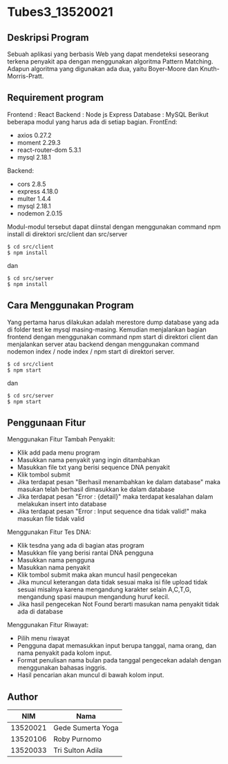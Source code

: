 # Tubes3_13520021

## Deskripsi Program
Sebuah aplikasi yang berbasis Web yang dapat mendeteksi seseorang terkena penyakit apa dengan menggunakan algoritma Pattern Matching. Adapun algoritma yang digunakan ada dua, yaitu Boyer-Moore dan Knuth-Morris-Pratt.

## Requirement program
Frontend : React
Backend : Node js Express
Database : MySQL
Berikut beberapa modul yang harus ada di setiap bagian.
FrontEnd:
- axios 0.27.2
- moment 2.29.3
- react-router-dom 5.3.1
- mysql 2.18.1

Backend:
- cors 2.8.5
- express 4.18.0
- multer 1.4.4
- mysql 2.18.1
- nodemon 2.0.15

Modul-modul tersebut dapat diinstal dengan menggunakan command npm install di direktori src/client dan src/server

```
$ cd src/client
$ npm install
```
dan
```
$ cd src/server
$ npm install
```

## Cara Menggunakan Program
Yang pertama harus dilakukan adalah merestore dump database yang ada di folder test ke mysql masing-masing. Kemudian menjalankan bagian frontend dengan menggunakan command npm start di direktori client dan menjalankan server atau backend dengan menggunakan command nodemon index / node index / npm start di direktori server.

```
$ cd src/client
$ npm start
```
dan
```
$ cd src/server
$ npm start
```

## Penggunaan Fitur
Menggunakan Fitur Tambah Penyakit:
- Klik add pada menu program
- Masukkan nama penyakit yang ingin ditambahkan
- Masukkan file txt yang berisi sequence DNA penyakit
- Klik tombol submit
- Jika terdapat pesan "Berhasil menambahkan ke dalam database" maka masukan telah berhasil dimasukkan ke dalam database
- Jika terdapat pesan "Error : {detail}" maka terdapat kesalahan dalam melakukan insert into database
- Jika terdapat pesan "Error : Input sequence dna tidak valid!" maka masukan file tidak valid

Menggunakan Fitur Tes DNA:
- Klik tesdna yang ada di bagian atas program
- Masukkan file yang berisi rantai DNA pengguna
- Masukkan nama pengguna
- Masukkan nama penyakit
- Klik tombol submit maka akan muncul hasil pengecekan
- Jika muncul keterangan data tidak sesuai maka isi file upload tidak sesuai misalnya karena mengandung karakter selain A,C,T,G, mengandung spasi maupun mengandung huruf kecil.
- Jika hasil pengecekan Not Found berarti masukan nama penyakit tidak ada di database

Menggunakan Fitur Riwayat:
- Pilih menu riwayat
- Pengguna dapat memasukkan input berupa tanggal, nama orang, dan nama penyakit pada kolom input.
- Format penulisan nama bulan pada tanggal pengecekan adalah dengan menggunakan bahasas inggris.
- Hasil pencarian akan muncul di bawah kolom input.


## Author
| NIM      | Nama                        |
| -------- | --------------------------- |
| 13520021 | Gede Sumerta Yoga           |
| 13520106 | Roby Purnomo                | 
| 13520033 | Tri Sulton Adila            |
